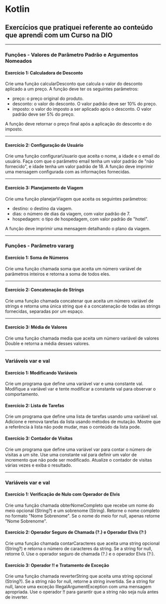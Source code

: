 # Kotlin
## Exercícios que pratiquei referente ao conteúdo que aprendi com um Curso na DIO
---
### Funções - Valores de Parâmetro Padrão e Argumentos Nomeados
#### Exercício 1: Calculadora de Desconto
Crie uma função calcularDesconto que calcula o valor do desconto aplicado a um preço. A função deve ter os seguintes parâmetros:
- preço: o preço original do produto.
- desconto: o valor do desconto. O valor padrão deve ser 10% do preço.
- imposto: o valor do imposto a ser aplicado após o desconto. O valor padrão deve ser 5% do preço.

A função deve retornar o preço final após a aplicação do desconto e do imposto.

---
#### Exercício 2: Configuração de Usuário
Crie uma função configurarUsuario que aceita o nome, a idade e o email do usuário. Faça com que o parâmetro email tenha um valor padrão de "não fornecido", e idade tenha um valor padrão de 18. A função deve imprimir uma mensagem configurada com as informações fornecidas.

---
#### Exercício 3: Planejamento de Viagem
Crie uma função planejarViagem que aceita os seguintes parâmetros:
- destino: o destino da viagem.
- dias: o número de dias da viagem, com valor padrão de 7.
- hospedagem: o tipo de hospedagem, com valor padrão de "hotel".

A função deve imprimir uma mensagem detalhando o plano da viagem.

---
### Funções - Parâmetro vararg
#### Exercício 1: Soma de Números
Crie uma função chamada soma que aceita um número variável de parâmetros inteiros e retorna a soma de todos eles.

---
#### Exercício 2: Concatenação de Strings
Crie uma função chamada concatenar que aceita um número variável de strings e retorna uma única string que é a concatenação de todas as strings fornecidas, separadas por um espaço.

---
#### Exercício 3: Média de Valores
Crie uma função chamada media que aceita um número variável de valores Double e retorna a média desses valores.

---
### Variáveis var e val
#### Exercício 1: Modificando Variáveis
Crie um programa que define uma variável var e uma constante val. Modifique a variável var e tente modificar a constante val para observar o comportamento.

#### Exercício 2: Lista de Tarefas
Crie um programa que define uma lista de tarefas usando uma variável val. Adicione e remova tarefas da lista usando métodos de mutação. Mostre que a referência à lista não pode mudar, mas o conteúdo da lista pode.

#### Exercício 3: Contador de Visitas
Crie um programa que define uma variável var para contar o número de visitas a um site. Use uma constante val para definir um valor de incremento que não pode ser modificado. Atualize o contador de visitas várias vezes e exiba o resultado.

---
### Variáveis var e val
#### Exercício 1: Verificação de Nulo com Operador de Elvis
Crie uma função chamada obterNomeCompleto que recebe um nome do meio opcional (String?) e um sobrenome (String). Retorne o nome completo no formato "Nome Sobrenome". Se o nome do meio for null, apenas retorne "Nome Sobrenome".

#### Exercício 2: Operador Seguro de Chamada (?.) e Operador Elvis (?:)
Crie uma função chamada contarCaracteres que aceita uma string opcional (String?) e retorna o número de caracteres da string. Se a string for null, retorne 0. Use o operador seguro de chamada (?.) e o operador Elvis (?:).

#### Exercício 3: Operador !! e Tratamento de Exceção
Crie uma função chamada reverterString que aceita uma string opcional (String?). Se a string não for null, retorne a string invertida. Se a string for null, lance uma exceção IllegalArgumentException com uma mensagem apropriada. Use o operador !! para garantir que a string não seja nula antes de inverter.
